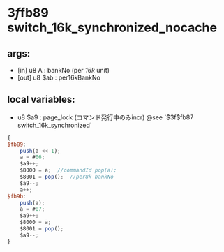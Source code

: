 ﻿
# $3f$fb89 switch_16k_synchronized_nocache


## args:
+	[in] u8 A : bankNo (per _16k_ unit)
+	[out] u8 $ab : per16kBankNo
## local variables:
+	u8 $a9 : page_lock (コマンド発行中のみincr)
@see `$3f$fb87 switch_16k_synchronized`

```js
{
$fb89:
	push(a << 1);
	a = #06;
	$a9++;
	$8000 = a;	//commandId	pop(a);
	$8001 = pop();	//per8k bankNo
	$a9--;
	a++;
$fb9b:
	push(a);
	a = #07;
	$a9++;
	$8000 = a;
	$8001 = pop();
	$a9--;
}
```	



